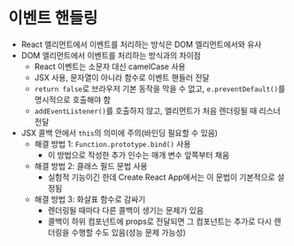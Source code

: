 # 이벤트 핸들링

- React 엘리먼트에서 이벤트를 처리하는 방식은 DOM 엘리먼트에서와 유사
- DOM 엘리먼트에서 이벤트를 처리하는 방식과의 차이점
  - React 이벤트는 소문자 대신 camelCase 사용
  - JSX 사용, 문자열이 아니라 함수로 이벤트 핸들러 전달
  - `return false`로 브라우저 기본 동작을 막을 수 없고, `e.preventDefault()`를 명시적으로 호출해야 함
  - `addEventListener()`를 호출하지 않고, 엘리먼트가 처음 렌더링될 때 리스너 전달
- JSX 콜백 안에서 `this`의 의미에 주의(바인딩 필요할 수 있음)
  - 해결 방법 1: `Function.prototype.bind()` 사용
    - 이 방법으로 작성한 추가 인수는 매개 변수 앞쪽부터 채움
  - 해결 방법 2: 클래스 필드 문법 사용
    - 실험적 기능이긴 한데 Create React App에서는 이 문법이 기본적으로 설정됨
  - 해결 방법 3: 화살표 함수로 감싸기
    - 렌더링될 때마다 다른 콜백이 생기는 문제가 있음
    - 콜백이 하위 컴포넌트에 props로 전달되면 그 컴포넌트는 추가로 다시 렌더링을 수행할 수도 있음(성능 문제 가능성)
